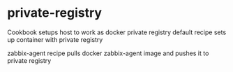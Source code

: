 # private-registry

Cookbook setups host to work as docker private registry
default recipe sets up container with private registry

zabbix-agent recipe pulls docker zabbix-agent image and pushes it to private registry

